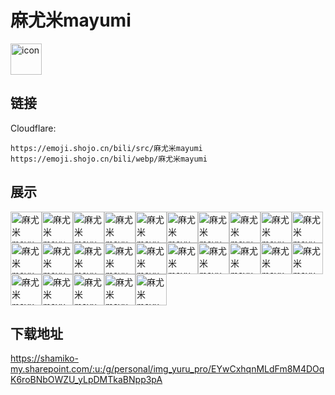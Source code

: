 # 麻尤米mayumi
<img src="https://emoji.shojo.cn/bili/src/麻尤米mayumi/icon.png" width="50" height="50" alt="icon">

## 链接
Cloudflare:
```
https://emoji.shojo.cn/bili/src/麻尤米mayumi
https://emoji.shojo.cn/bili/webp/麻尤米mayumi
```
## 展示
<img src="https://emoji.shojo.cn/bili/src/麻尤米mayumi/麻尤米mayumi-礼物.png" width="50" height="50" alt="麻尤米mayumi-礼物"><img src="https://emoji.shojo.cn/bili/src/麻尤米mayumi/麻尤米mayumi-过节咯.png" width="50" height="50" alt="麻尤米mayumi-过节咯"><img src="https://emoji.shojo.cn/bili/src/麻尤米mayumi/麻尤米mayumi-出去.png" width="50" height="50" alt="麻尤米mayumi-出去"><img src="https://emoji.shojo.cn/bili/src/麻尤米mayumi/麻尤米mayumi-一拳.png" width="50" height="50" alt="麻尤米mayumi-一拳"><img src="https://emoji.shojo.cn/bili/src/麻尤米mayumi/麻尤米mayumi-？.png" width="50" height="50" alt="麻尤米mayumi-？"><img src="https://emoji.shojo.cn/bili/src/麻尤米mayumi/麻尤米mayumi-流汗.png" width="50" height="50" alt="麻尤米mayumi-流汗"><img src="https://emoji.shojo.cn/bili/src/麻尤米mayumi/麻尤米mayumi-别急.png" width="50" height="50" alt="麻尤米mayumi-别急"><img src="https://emoji.shojo.cn/bili/src/麻尤米mayumi/麻尤米mayumi-厂妹.png" width="50" height="50" alt="麻尤米mayumi-厂妹"><img src="https://emoji.shojo.cn/bili/src/麻尤米mayumi/麻尤米mayumi-笑嘻了.png" width="50" height="50" alt="麻尤米mayumi-笑嘻了"><img src="https://emoji.shojo.cn/bili/src/麻尤米mayumi/麻尤米mayumi-有股味.png" width="50" height="50" alt="麻尤米mayumi-有股味"><img src="https://emoji.shojo.cn/bili/src/麻尤米mayumi/麻尤米mayumi-破防了.png" width="50" height="50" alt="麻尤米mayumi-破防了"><img src="https://emoji.shojo.cn/bili/src/麻尤米mayumi/麻尤米mayumi-爆米咯.png" width="50" height="50" alt="麻尤米mayumi-爆米咯"><img src="https://emoji.shojo.cn/bili/src/麻尤米mayumi/麻尤米mayumi-害怕.png" width="50" height="50" alt="麻尤米mayumi-害怕"><img src="https://emoji.shojo.cn/bili/src/麻尤米mayumi/麻尤米mayumi-敬礼.png" width="50" height="50" alt="麻尤米mayumi-敬礼"><img src="https://emoji.shojo.cn/bili/src/麻尤米mayumi/麻尤米mayumi-啵啵.png" width="50" height="50" alt="麻尤米mayumi-啵啵"><img src="https://emoji.shojo.cn/bili/src/麻尤米mayumi/麻尤米mayumi-喝茶.png" width="50" height="50" alt="麻尤米mayumi-喝茶"><img src="https://emoji.shojo.cn/bili/src/麻尤米mayumi/麻尤米mayumi-抱抱.png" width="50" height="50" alt="麻尤米mayumi-抱抱"><img src="https://emoji.shojo.cn/bili/src/麻尤米mayumi/麻尤米mayumi-晚安.png" width="50" height="50" alt="麻尤米mayumi-晚安"><img src="https://emoji.shojo.cn/bili/src/麻尤米mayumi/麻尤米mayumi-比心.png" width="50" height="50" alt="麻尤米mayumi-比心"><img src="https://emoji.shojo.cn/bili/src/麻尤米mayumi/麻尤米mayumi-妈.png" width="50" height="50" alt="麻尤米mayumi-妈"><img src="https://emoji.shojo.cn/bili/src/麻尤米mayumi/麻尤米mayumi-求求惹.png" width="50" height="50" alt="麻尤米mayumi-求求惹"><img src="https://emoji.shojo.cn/bili/src/麻尤米mayumi/麻尤米mayumi-查成分.png" width="50" height="50" alt="麻尤米mayumi-查成分"><img src="https://emoji.shojo.cn/bili/src/麻尤米mayumi/麻尤米mayumi-米线.png" width="50" height="50" alt="麻尤米mayumi-米线"><img src="https://emoji.shojo.cn/bili/src/麻尤米mayumi/麻尤米mayumi-认真.png" width="50" height="50" alt="麻尤米mayumi-认真"><img src="https://emoji.shojo.cn/bili/src/麻尤米mayumi/麻尤米mayumi-回旋.png" width="50" height="50" alt="麻尤米mayumi-回旋">

## 下载地址

https://shamiko-my.sharepoint.com/:u:/g/personal/img_yuru_pro/EYwCxhqnMLdFm8M4DOqK6roBNbOWZU_yLpDMTkaBNpp3pA